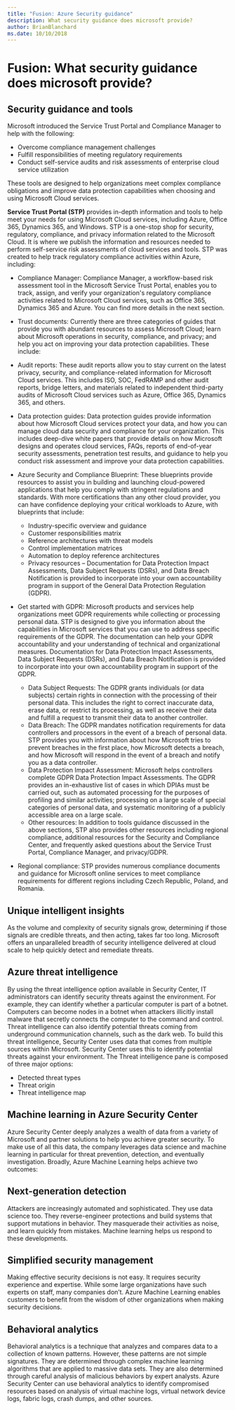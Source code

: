 ```yaml
---
title: "Fusion: Azure Security guidance"
description: What security guidance does microsoft provide?
author: BrianBlanchard
ms.date: 10/10/2018
---
```


# Fusion: What security guidance does microsoft provide?

## Security guidance and tools

Microsoft introduced the Service Trust Portal and Compliance Manager to help with the following:

* Overcome compliance management challenges
* Fulfill responsibilities of meeting regulatory requirements
* Conduct self-service audits and risk assessments of enterprise cloud service utilization

These tools are  designed to help organizations meet complex compliance obligations and improve data protection capabilities when choosing and using Microsoft Cloud services.

**Service Trust Portal (STP)** provides in-depth information and tools to help meet your needs for using Microsoft Cloud services, including Azure, Office 365, Dynamics 365, and Windows. STP is a one-stop shop for security, regulatory, compliance, and privacy information related to the Microsoft Cloud. It is where we publish the information and resources needed to perform self-service risk assessments of cloud services and tools. STP was created to help track regulatory compliance activities within Azure, including:

* Compliance Manager: Compliance Manager, a workflow-based risk assessment tool in the Microsoft Service Trust Portal, enables you to track, assign, and verify your organization's regulatory compliance activities related to Microsoft Cloud services, such as Office 365, Dynamics 365 and Azure. You can find more details in the next section.
* Trust documents: Currently there are three categories of guides that provide you with abundant resources to assess Microsoft Cloud; learn about Microsoft operations in security, compliance, and privacy; and help you act on improving your data protection capabilities. These include:
* Audit reports: These audit reports allow you to stay current on the latest privacy, security, and compliance-related information for Microsoft Cloud services. This includes ISO, SOC, FedRAMP and other audit reports, bridge letters, and materials related to independent third-party audits of Microsoft Cloud services such as Azure, Office 365, Dynamics 365, and others.
* Data protection guides: Data protection guides provide information about how Microsoft Cloud services protect your data, and how you can manage cloud data security and compliance for your organization. This includes deep-dive white papers that provide details on how Microsoft designs and operates cloud services, FAQs, reports of end-of-year security assessments, penetration test results, and guidance to help you conduct risk assessment and improve your data protection capabilities.
* Azure Security and Compliance Blueprint: These blueprints provide resources to assist you in building and launching cloud-powered applications that help you comply with stringent regulations and standards. With more certifications than any other cloud provider, you can have confidence deploying your critical workloads to Azure, with blueprints that include:

    * Industry-specific overview and guidance
    * Customer responsibilities matrix
    * Reference architectures with threat models
    * Control implementation matrices
    * Automation to deploy reference architectures
    * Privacy resources – Documentation for Data Protection Impact Assessments, Data Subject Requests (DSRs), and Data Breach Notification is provided to incorporate into your own accountability program in support of the General Data Protection Regulation (GDPR).

* Get started with GDPR: Microsoft products and services help organizations meet GDPR requirements while collecting or processing personal data. STP is designed to give you information about the capabilities in Microsoft services that you can use to address specific requirements of the GDPR. The documentation can help your GDPR accountability and your understanding of technical and organizational measures. Documentation for Data Protection Impact Assessments, Data Subject Requests (DSRs), and Data Breach Notification is provided to incorporate into your own accountability program in support of the GDPR.
    * Data Subject Requests: The GDPR grants individuals (or data subjects) certain rights in connection with the processing of their personal data. This includes the right to correct inaccurate data, erase data, or restrict its processing, as well as receive their data and fulfill a request to transmit their data to another controller.
    * Data Breach: The GDPR mandates notification requirements for data controllers and processors in the event of a breach of personal data. STP provides you with information about how Microsoft tries to prevent breaches in the first place, how Microsoft detects a breach, and how Microsoft will respond in the event of a breach and notify you as a data controller.
    * Data Protection Impact Assessment: Microsoft helps controllers complete GDPR Data Protection Impact Assessments. The GDPR provides an in-exhaustive list of cases in which DPIAs must be carried out, such as automated processing for the purposes of profiling and similar activities; processing on a large scale of special categories of personal data, and systematic monitoring of a publicly accessible area on a large scale.
    * Other resources: In addition to tools guidance discussed in the above sections, STP also provides other resources including regional compliance, additional resources for the Security and Compliance Center, and frequently asked questions about the Service Trust Portal, Compliance Manager, and privacy/GDPR.
* Regional compliance: STP provides numerous compliance documents and guidance for Microsoft online services to meet compliance requirements for different regions including Czech Republic, Poland, and Romania.

## Unique intelligent insights

As the volume and complexity of security signals grow, determining if those signals are credible threats, and then acting, takes far too long. Microsoft offers an unparalleled breadth of security intelligence delivered at cloud scale to help quickly detect and remediate threats.

## Azure threat intelligence

By using the threat intelligence option available in Security Center, IT administrators can identify security threats against the environment. For example, they can identify whether a particular computer is part of a botnet. Computers can become nodes in a botnet when attackers illicitly install malware that secretly connects the computer to the command and control. Threat intelligence can also identify potential threats coming from underground communication channels, such as the dark web.
To build this threat intelligence, Security Center uses data that comes from multiple sources within Microsoft. Security Center uses this to identify potential threats against your environment. The Threat intelligence pane is composed of three major options:

* Detected threat types
* Threat origin
* Threat intelligence map

## Machine learning in Azure Security Center

Azure Security Center deeply analyzes a wealth of data from a variety of Microsoft and partner solutions to help you achieve greater security. To make use of all this data, the company leverages data science and machine learning in particular for threat prevention, detection, and eventually investigation.
Broadly, Azure Machine Learning helps achieve two outcomes:

## Next-generation detection

Attackers are increasingly automated and sophisticated. They use data science too. They reverse-engineer protections and build systems that support mutations in behavior. They masquerade their activities as noise, and learn quickly from mistakes. Machine learning helps us respond to these developments.

## Simplified security management

Making effective security decisions is not easy. It requires security experience and expertise. While some large organizations have such experts on staff, many companies don’t. Azure Machine Learning enables customers to benefit from the wisdom of other organizations when making security decisions.

## Behavioral analytics

Behavioral analytics is a technique that analyzes and compares data to a collection of known patterns. However, these patterns are not simple signatures. They are determined through complex machine learning algorithms that are applied to massive data sets. They are also determined through careful analysis of malicious behaviors by expert analysts. Azure Security Center can use behavioral analytics to identify compromised resources based on analysis of virtual machine logs, virtual network device logs, fabric logs, crash dumps, and other sources.
